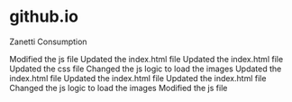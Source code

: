 # github.io
Zanetti Consumption

Modified the js file
Updated the index.html file
Updated the index.html file
Updated the css file
Changed the js logic to load the images
Updated the index.html file
Updated the index.html file
Updated the index.html file
Changed the js logic to load the images
Modified the js file
